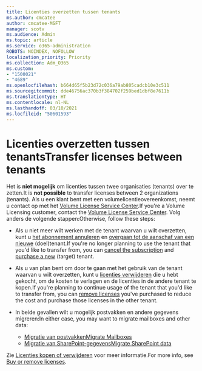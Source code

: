 ```yaml
---
title: Licenties overzetten tussen tenants
ms.author: cmcatee
author: cmcatee-MSFT
manager: scotv
ms.audience: Admin
ms.topic: article
ms.service: o365-administration
ROBOTS: NOINDEX, NOFOLLOW
localization_priority: Priority
ms.collection: Adm_O365
ms.custom:
- "1500021"
- "4689"
ms.openlocfilehash: b664d65f5b23d72c036a79ab805cadcb10e3c511
ms.sourcegitcommit: dde46756ac370b3f384702f259bed1dbf8e7611b
ms.translationtype: HT
ms.contentlocale: nl-NL
ms.lasthandoff: 03/10/2021
ms.locfileid: "50601593"
---
```

# <a name="transfer-licenses-between-tenants"></a><span data-ttu-id="ea8f2-102">Licenties overzetten tussen tenants</span><span class="sxs-lookup"><span data-stu-id="ea8f2-102">Transfer licenses between tenants</span></span>

<span data-ttu-id="ea8f2-103">Het is **niet mogelijk** om licenties tussen twee organisaties (tenants) over te zetten.</span><span class="sxs-lookup"><span data-stu-id="ea8f2-103">It is **not possible** to transfer licenses between 2 organizations (tenants).</span></span> <span data-ttu-id="ea8f2-104">Als u een klant bent met een volumelicentieovereenkomst, neemt u contact op met het [Volume License Service Center](https://support.microsoft.com/help/4471406/how-to-contact-the-microsoft-volume-licensing-service-center).</span><span class="sxs-lookup"><span data-stu-id="ea8f2-104">If you're a Volume Licensing customer, contact the [Volume License Service Center](https://support.microsoft.com/help/4471406/how-to-contact-the-microsoft-volume-licensing-service-center).</span></span> <span data-ttu-id="ea8f2-105">Volg anders de volgende stappen:</span><span class="sxs-lookup"><span data-stu-id="ea8f2-105">Otherwise, follow these steps:</span></span>

- <span data-ttu-id="ea8f2-106">Als u niet meer wilt werken met de tenant waarvan u wilt overzetten, kunt u [het abonnement annuleren](https://admin.microsoft.com/Adminportal/Home?source=applauncher#/subscriptions) en [overgaan tot de aanschaf van een nieuwe](https://www.microsoft.com/microsoft-365/business/compare-all-microsoft-365-business-products?rtc=2&activetab=tab:primaryr2) (doel)tenant.</span><span class="sxs-lookup"><span data-stu-id="ea8f2-106">If you're no longer planning to use the tenant that you'd like to transfer from, you can [cancel the subscription](https://admin.microsoft.com/Adminportal/Home?source=applauncher#/subscriptions) and [purchase a new](https://www.microsoft.com/microsoft-365/business/compare-all-microsoft-365-business-products?rtc=2&activetab=tab:primaryr2) (target) tenant.</span></span>
- <span data-ttu-id="ea8f2-107">Als u van plan bent om door te gaan met het gebruik van de tenant waarvan u wilt overzetten, kunt u [licenties verwijderen](https://docs.microsoft.com/microsoft-365/commerce/licenses/buy-licenses#buy-or-remove-licenses-for-your-business-subscription) die u hebt gekocht, om de kosten te verlagen en de licenties in de andere tenant te kopen.</span><span class="sxs-lookup"><span data-stu-id="ea8f2-107">If you're planning to continue usage of the tenant that you'd like to transfer from, you can [remove licenses](https://docs.microsoft.com/microsoft-365/commerce/licenses/buy-licenses#buy-or-remove-licenses-for-your-business-subscription) you've purchased to reduce the cost and purchase those licenses in the other tenant.</span></span>
- <span data-ttu-id="ea8f2-108">In beide gevallen wilt u mogelijk postvakken en andere gegevens migreren:</span><span class="sxs-lookup"><span data-stu-id="ea8f2-108">In either case, you may want to migrate mailboxes and other data:</span></span>

    - [<span data-ttu-id="ea8f2-109">Migratie van postvakken</span><span class="sxs-lookup"><span data-stu-id="ea8f2-109">Migrate Mailboxes</span></span>](https://docs.microsoft.com/Exchange/mailbox-migration/migrate-mailboxes-across-tenants)
    - [<span data-ttu-id="ea8f2-110">Migratie van SharePoint-gegevens</span><span class="sxs-lookup"><span data-stu-id="ea8f2-110">Migrate SharePoint data</span></span>](https://aka.ms/modernSpoAdminCenter/CloudContentMigrations)

<span data-ttu-id="ea8f2-111">Zie [Licenties kopen of verwijderen](https://docs.microsoft.com/microsoft-365/commerce/licenses/buy-licenses) voor meer informatie.</span><span class="sxs-lookup"><span data-stu-id="ea8f2-111">For more info, see [Buy or remove licenses](https://docs.microsoft.com/microsoft-365/commerce/licenses/buy-licenses).</span></span>